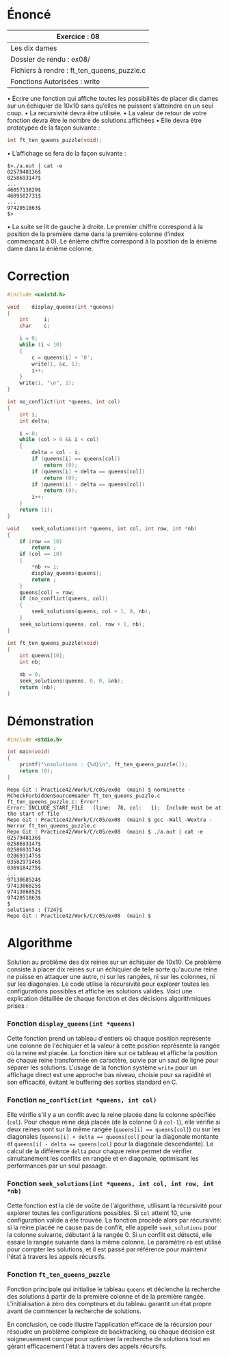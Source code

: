 # Énoncé

| Exercice : 08                              |
| ------------------------------------------ |
| Les dix dames                              |
| Dossier de rendu : ex08/                   |
| Fichiers à rendre : ft_ten_queens_puzzle.c |
| Fonctions Autorisées : write               |
• Écrire une fonction qui affiche toutes les possibilités de placer dix dames sur un
échiquier de 10x10 sans qu’elles ne puissent s’atteindre en un seul coup.
• La recursivité devra être utilisée.
• La valeur de retour de votre fonction devra être le nombre de solutions affichées
• Elle devra être prototypée de la façon suivante :
```C
int ft_ten_queens_puzzle(void);
```
• L’affichage se fera de la façon suivante :
```
$>./a.out | cat -e
0257948136$
0258693147$
...
4605713829$
4609582731$
...
9742051863$
$>
```
• La suite se lit de gauche à droite. Le premier chiffre correspond à la position de
la première dame dans la première colonne (l’index commençant à 0). Le énième
chiffre correspond à la position de la énième dame dans la énième colonne.
# Correction

```C
#include <unistd.h>

void	display_queens(int *queens)
{
	int		i;
	char	c;

	i = 0;
	while (i < 10)
	{
		c = queens[i] + '0';
		write(1, &c, 1);
		i++;
	}
	write(1, "\n", 1);
}

int	no_conflict(int *queens, int col)
{
	int	i;
	int	delta;

	i = 0;
	while (col > 0 && i < col)
	{
		delta = col - i;
		if (queens[i] == queens[col])
			return (0);
		if (queens[i] + delta == queens[col])
			return (0);
		if (queens[i] - delta == queens[col])
			return (0);
		i++;
	}
	return (1);
}

void	seek_solutions(int *queens, int col, int row, int *nb)
{
	if (row == 10)
		return ;
	if (col == 10)
	{
		*nb += 1;
		display_queens(queens);
		return ;
	}
	queens[col] = row;
	if (no_conflict(queens, col))
	{
		seek_solutions(queens, col + 1, 0, nb);
	}
	seek_solutions(queens, col, row + 1, nb);
}

int	ft_ten_queens_puzzle(void)
{
	int	queens[10];
	int	nb;

	nb = 0;
	seek_solutions(queens, 0, 0, &nb);
	return (nb);
}
```
# Démonstration

```C
#include <stdio.h>

int	main(void)
{
	printf("\nsolutions : {%d}\n", ft_ten_queens_puzzle());
	return (0);
}
```

```
Repo Git : Practice42/Work/C/c05/ex08  (main) $ norminette -RCheckForbiddenSourceHeader ft_ten_queens_puzzle.c 
ft_ten_queens_puzzle.c: Error!
Error: INCLUDE_START_FILE   (line:  78, col:   1):	Include must be at the start of file
Repo Git : Practice42/Work/C/c05/ex08  (main) $ gcc -Wall -Wextra -Werror ft_ten_queens_puzzle.c 
Repo Git : Practice42/Work/C/c05/ex08  (main) $ ./a.out | cat -e
0257948136$
0258693147$
0258693174$
0286931475$
0358297146$
0369184275$
...
9713068524$
9741306825$
9741306852$
9742051863$
$
solutions : {724}$
Repo Git : Practice42/Work/C/c05/ex08  (main) $
```

# Algorithme

Solution au problème des dix reines sur un échiquier de 10x10. Ce problème consiste à placer dix reines sur un échiquier de telle sorte qu'aucune reine ne puisse en attaquer une autre, ni sur les rangées, ni sur les colonnes, ni sur les diagonales. Le code utilise la récursivité pour explorer toutes les configurations possibles et affiche les solutions valides. Voici une explication détaillée de chaque fonction et des décisions algorithmiques prises :

### Fonction `display_queens(int *queens)`
Cette fonction prend un tableau d'entiers où chaque position représente une colonne de l'échiquier et la valeur à cette position représente la rangée où la reine est placée. La fonction itère sur ce tableau et affiche la position de chaque reine transformée en caractère, suivie par un saut de ligne pour séparer les solutions. L'usage de la fonction système `write` pour un affichage direct est une approche bas niveau, choisie pour sa rapidité et son efficacité, évitant le buffering des sorties standard en C.

### Fonction `no_conflict(int *queens, int col)`
Elle vérifie s'il y a un conflit avec la reine placée dans la colonne spécifiée (`col`). Pour chaque reine déjà placée (de la colonne 0 à `col-1`), elle vérifie si deux reines sont sur la même rangée (`queens[i] == queens[col]`) ou sur les diagonales (`queens[i] + delta == queens[col]` pour la diagonale montante et `queens[i] - delta == queens[col]` pour la diagonale descendante). Le calcul de la différence `delta` pour chaque reine permet de vérifier simultanément les conflits en rangée et en diagonale, optimisant les performances par un seul passage.

### Fonction `seek_solutions(int *queens, int col, int row, int *nb)`
Cette fonction est la clé de voûte de l'algorithme, utilisant la récursivité pour explorer toutes les configurations possibles. Si `col` atteint 10, une configuration valide a été trouvée. La fonction procède alors par récursivité: si la reine placée ne cause pas de conflit, elle appelle `seek_solutions` pour la colonne suivante, débutant à la rangée 0. Si un conflit est détecté, elle essaie la rangée suivante dans la même colonne. Le paramètre `nb` est utilisé pour compter les solutions, et il est passé par référence pour maintenir l'état à travers les appels récursifs.

### Fonction `ft_ten_queens_puzzle`
Fonction principale qui initialise le tableau `queens` et déclenche la recherche des solutions à partir de la première colonne et de la première rangée. L'initialisation à zéro des compteurs et du tableau garantit un état propre avant de commencer la recherche de solutions.

En conclusion, ce code illustre l'application efficace de la récursion pour résoudre un problème complexe de backtracking, où chaque décision est soigneusement conçue pour optimiser la recherche de solutions tout en gérant efficacement l'état à travers des appels récursifs.